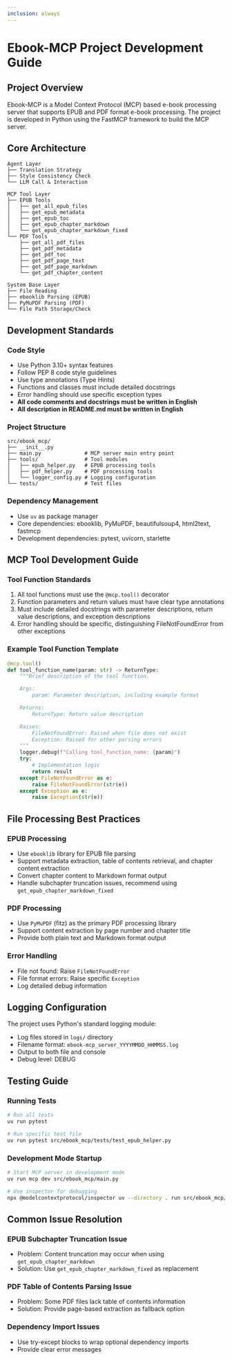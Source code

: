```yaml
---
inclusion: always
---
```


# Ebook-MCP Project Development Guide

## Project Overview

Ebook-MCP is a Model Context Protocol (MCP) based e-book processing server that supports EPUB and PDF format e-book processing. The project is developed in Python using the FastMCP framework to build the MCP server.

## Core Architecture

```
Agent Layer
├── Translation Strategy
├── Style Consistency Check
└── LLM Call & Interaction

MCP Tool Layer
├── EPUB Tools
│   ├── get_all_epub_files
│   ├── get_epub_metadata
│   ├── get_epub_toc
│   ├── get_epub_chapter_markdown
│   └── get_epub_chapter_markdown_fixed
└── PDF Tools
    ├── get_all_pdf_files
    ├── get_pdf_metadata
    ├── get_pdf_toc
    ├── get_pdf_page_text
    ├── get_pdf_page_markdown
    └── get_pdf_chapter_content

System Base Layer
├── File Reading
├── ebooklib Parsing (EPUB)
├── PyMuPDF Parsing (PDF)
└── File Path Storage/Check
```

## Development Standards

### Code Style
- Use Python 3.10+ syntax features
- Follow PEP 8 code style guidelines
- Use type annotations (Type Hints)
- Functions and classes must include detailed docstrings
- Error handling should use specific exception types
- **All code comments and docstrings must be written in English**
- **All description in README.md must be written in English**

### Project Structure
```
src/ebook_mcp/
├── __init__.py
├── main.py              # MCP server main entry point
├── tools/               # Tool modules
│   ├── epub_helper.py   # EPUB processing tools
│   ├── pdf_helper.py    # PDF processing tools
│   └── logger_config.py # Logging configuration
└── tests/               # Test files
```

### Dependency Management
- Use `uv` as package manager
- Core dependencies: ebooklib, PyMuPDF, beautifulsoup4, html2text, fastmcp
- Development dependencies: pytest, uvicorn, starlette

## MCP Tool Development Guide

### Tool Function Standards
1. All tool functions must use the `@mcp.tool()` decorator
2. Function parameters and return values must have clear type annotations
3. Must include detailed docstrings with parameter descriptions, return value descriptions, and exception descriptions
4. Error handling should be specific, distinguishing FileNotFoundError from other exceptions

### Example Tool Function Template
```python
@mcp.tool()
def tool_function_name(param: str) -> ReturnType:
    """Brief description of the tool function.

    Args:
        param: Parameter description, including example format

    Returns:
        ReturnType: Return value description

    Raises:
        FileNotFoundError: Raised when file does not exist
        Exception: Raised for other parsing errors
    """
    logger.debug(f"Calling tool_function_name: {param}")
    try:
        # Implementation logic
        return result
    except FileNotFoundError as e:
        raise FileNotFoundError(str(e))
    except Exception as e:
        raise Exception(str(e))
```

## File Processing Best Practices

### EPUB Processing
- Use `ebooklib` library for EPUB file parsing
- Support metadata extraction, table of contents retrieval, and chapter content extraction
- Convert chapter content to Markdown format output
- Handle subchapter truncation issues, recommend using `get_epub_chapter_markdown_fixed`

### PDF Processing
- Use `PyMuPDF` (fitz) as the primary PDF processing library
- Support content extraction by page number and chapter title
- Provide both plain text and Markdown format output

### Error Handling
- File not found: Raise `FileNotFoundError`
- File format errors: Raise specific `Exception`
- Log detailed debug information

## Logging Configuration

The project uses Python's standard logging module:
- Log files stored in `logs/` directory
- Filename format: `ebook-mcp_server_YYYYMMDD_HHMMSS.log`
- Output to both file and console
- Debug level: DEBUG

## Testing Guide

### Running Tests
```bash
# Run all tests
uv run pytest

# Run specific test file
uv run pytest src/ebook_mcp/tests/test_epub_helper.py
```

### Development Mode Startup
```bash
# Start MCP server in development mode
uv run mcp dev src/ebook_mcp/main.py

# Use inspector for debugging
npx @modelcontextprotocol/inspector uv --directory . run src/ebook_mcp/main.py
```

## Common Issue Resolution

### EPUB Subchapter Truncation Issue
- Problem: Content truncation may occur when using `get_epub_chapter_markdown`
- Solution: Use `get_epub_chapter_markdown_fixed` as replacement

### PDF Table of Contents Parsing Issue
- Problem: Some PDF files lack table of contents information
- Solution: Provide page-based extraction as fallback option

### Dependency Import Issues
- Use try-except blocks to wrap optional dependency imports
- Provide clear error messages

